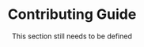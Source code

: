 <h1 align="center">Contributing Guide</h1>
<p align="center">This section still needs to be defined</p>
